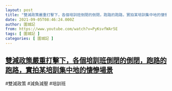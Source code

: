 ```yaml
---
layout: post
title: "雙減政策嚴重打擊下，各個培訓班倒閉的倒閉，跑路的跑路，實拍某培訓集中地的悽慘場景"
date: 2021-09-05T08:46:24.000Z
author: 圍城記
from: https://www.youtube.com/watch?v=PyKsvfWAr5E
tags: [ 圍城記 ]
categories: [ 圍城記 ]
---
```

<!--1630831584000-->
[雙減政策嚴重打擊下，各個培訓班倒閉的倒閉，跑路的跑路，實拍某培訓集中地的悽慘場景](https://www.youtube.com/watch?v=PyKsvfWAr5E)
------

<div>
#雙減政策 #減負減壓 #培訓班
</div>
